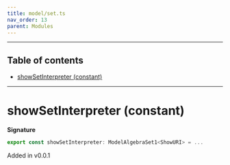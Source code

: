 ```yaml
---
title: model/set.ts
nav_order: 13
parent: Modules
---
```


---

<h2 class="text-delta">Table of contents</h2>

- [showSetInterpreter (constant)](#showsetinterpreter-constant)

---

# showSetInterpreter (constant)

**Signature**

```ts
export const showSetInterpreter: ModelAlgebraSet1<ShowURI> = ...
```

Added in v0.0.1
